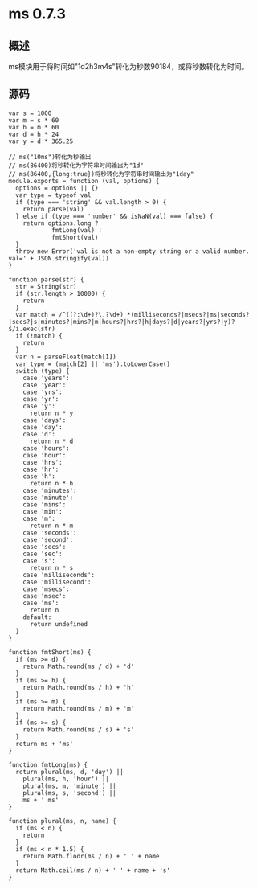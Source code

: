 # ms 0.7.3

## 概述

ms模块用于将时间如"1d2h3m4s"转化为秒数90184，或将秒数转化为时间。

## 源码

	var s = 1000
	var m = s * 60
	var h = m * 60
	var d = h * 24
	var y = d * 365.25
	
	// ms("10ms")转化为秒输出
	// ms(86400)将秒转化为字符串时间输出为"1d"
	// ms(86400,{long:true})将秒转化为字符串时间输出为"1day"
	module.exports = function (val, options) {
	  options = options || {}
	  var type = typeof val
	  if (type === 'string' && val.length > 0) {
	    return parse(val)
	  } else if (type === 'number' && isNaN(val) === false) {
	    return options.long ?
				fmtLong(val) :
				fmtShort(val)
	  }
	  throw new Error('val is not a non-empty string or a valid number. val=' + JSON.stringify(val))
	}
	
	function parse(str) {
	  str = String(str)
	  if (str.length > 10000) {
	    return
	  }
	  var match = /^((?:\d+)?\.?\d+) *(milliseconds?|msecs?|ms|seconds?|secs?|s|minutes?|mins?|m|hours?|hrs?|h|days?|d|years?|yrs?|y)?$/i.exec(str)
	  if (!match) {
	    return
	  }
	  var n = parseFloat(match[1])
	  var type = (match[2] || 'ms').toLowerCase()
	  switch (type) {
	    case 'years':
	    case 'year':
	    case 'yrs':
	    case 'yr':
	    case 'y':
	      return n * y
	    case 'days':
	    case 'day':
	    case 'd':
	      return n * d
	    case 'hours':
	    case 'hour':
	    case 'hrs':
	    case 'hr':
	    case 'h':
	      return n * h
	    case 'minutes':
	    case 'minute':
	    case 'mins':
	    case 'min':
	    case 'm':
	      return n * m
	    case 'seconds':
	    case 'second':
	    case 'secs':
	    case 'sec':
	    case 's':
	      return n * s
	    case 'milliseconds':
	    case 'millisecond':
	    case 'msecs':
	    case 'msec':
	    case 'ms':
	      return n
	    default:
	      return undefined
	  }
	}
	
	function fmtShort(ms) {
	  if (ms >= d) {
	    return Math.round(ms / d) + 'd'
	  }
	  if (ms >= h) {
	    return Math.round(ms / h) + 'h'
	  }
	  if (ms >= m) {
	    return Math.round(ms / m) + 'm'
	  }
	  if (ms >= s) {
	    return Math.round(ms / s) + 's'
	  }
	  return ms + 'ms'
	}
	
	function fmtLong(ms) {
	  return plural(ms, d, 'day') ||
	    plural(ms, h, 'hour') ||
	    plural(ms, m, 'minute') ||
	    plural(ms, s, 'second') ||
	    ms + ' ms'
	}
	
	function plural(ms, n, name) {
	  if (ms < n) {
	    return
	  }
	  if (ms < n * 1.5) {
	    return Math.floor(ms / n) + ' ' + name
	  }
	  return Math.ceil(ms / n) + ' ' + name + 's'
	}
